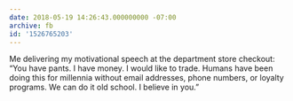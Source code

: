 ```yaml
---
date: 2018-05-19 14:26:43.000000000 -07:00
archive: fb
id: '1526765203'
---
```


Me delivering my motivational speech at the department store checkout: “You have pants. I have money. I would like to trade. Humans have been doing this for millennia without email addresses, phone numbers, or loyalty programs. We can do it old school. I believe in you.”
